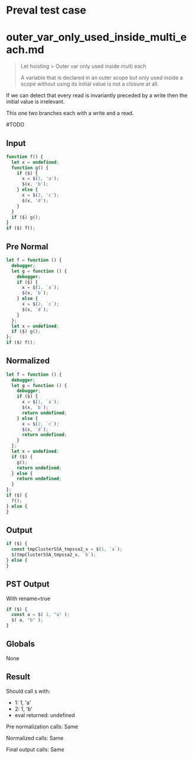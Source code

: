 # Preval test case

# outer_var_only_used_inside_multi_each.md

> Let hoisting > Outer var only used inside multi each
>
> A variable that is declared in an outer scope but only used inside a scope without using its initial value is not a closure at all.

If we can detect that every read is invariantly preceded by a write then the initial value is irrelevant.

This one two branches each with a write and a read.

#TODO

## Input

`````js filename=intro
function f() {
  let x = undefined;
  function g() {
    if ($) {
      x = $(1, 'a');
      $(x, 'b');
    } else {
      x = $(2, 'c');
      $(x, 'd');
    }
  }
  if ($) g();
}
if ($) f();
`````

## Pre Normal


`````js filename=intro
let f = function () {
  debugger;
  let g = function () {
    debugger;
    if ($) {
      x = $(1, `a`);
      $(x, `b`);
    } else {
      x = $(2, `c`);
      $(x, `d`);
    }
  };
  let x = undefined;
  if ($) g();
};
if ($) f();
`````

## Normalized


`````js filename=intro
let f = function () {
  debugger;
  let g = function () {
    debugger;
    if ($) {
      x = $(1, `a`);
      $(x, `b`);
      return undefined;
    } else {
      x = $(2, `c`);
      $(x, `d`);
      return undefined;
    }
  };
  let x = undefined;
  if ($) {
    g();
    return undefined;
  } else {
    return undefined;
  }
};
if ($) {
  f();
} else {
}
`````

## Output


`````js filename=intro
if ($) {
  const tmpClusterSSA_tmpssa2_x = $(1, `a`);
  $(tmpClusterSSA_tmpssa2_x, `b`);
} else {
}
`````

## PST Output

With rename=true

`````js filename=intro
if ($) {
  const a = $( 1, "a" );
  $( a, "b" );
}
`````

## Globals

None

## Result

Should call `$` with:
 - 1: 1, 'a'
 - 2: 1, 'b'
 - eval returned: undefined

Pre normalization calls: Same

Normalized calls: Same

Final output calls: Same
